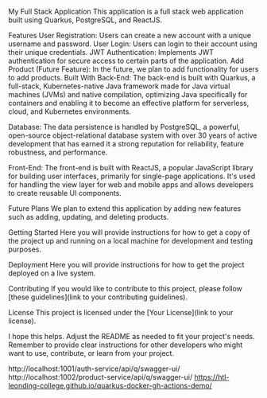 My Full Stack Application
This application is a full stack web application built using Quarkus, PostgreSQL, and ReactJS.

Features
User Registration: Users can create a new account with a unique username and password.
User Login: Users can login to their account using their unique credentials.
JWT Authentication: Implements JWT authentication for secure access to certain parts of the application.
Add Product (Future Feature): In the future, we plan to add functionality for users to add products.
Built With
Back-End: The back-end is built with Quarkus, a full-stack, Kubernetes-native Java framework made for Java virtual machines (JVMs) and native compilation, optimizing Java specifically for containers and enabling it to become an effective platform for serverless, cloud, and Kubernetes environments.

Database: The data persistence is handled by PostgreSQL, a powerful, open-source object-relational database system with over 30 years of active development that has earned it a strong reputation for reliability, feature robustness, and performance.

Front-End: The front-end is built with ReactJS, a popular JavaScript library for building user interfaces, primarily for single-page applications. It's used for handling the view layer for web and mobile apps and allows developers to create reusable UI components.

Future Plans
We plan to extend this application by adding new features such as adding, updating, and deleting products.

Getting Started
Here you will provide instructions for how to get a copy of the project up and running on a local machine for development and testing purposes.

Deployment
Here you will provide instructions for how to get the project deployed on a live system.

Contributing
If you would like to contribute to this project, please follow [these guidelines](link to your contributing guidelines).

License
This project is licensed under the [Your License](link to your license).

I hope this helps. Adjust the README as needed to fit your project's needs. Remember to provide clear instructions for other developers who might want to use, contribute, or learn from your project.


http://localhost:1001/auth-service/api/q/swagger-ui/
http://localhost:1002/product-service/api/q/swagger-ui/
https://htl-leonding-college.github.io/quarkus-docker-gh-actions-demo/

